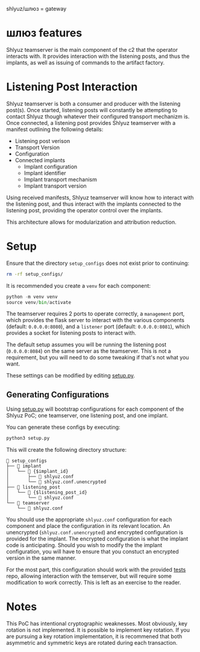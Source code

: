shlyuz/шлюз = gateway

# шлюз features
Shlyuz teamserver is the main component of the c2 that the operator interacts with. It provides interaction with the listening posts, and thus the implants, as well as issuing of commands to the artifact factory.

# Listening Post Interaction
Shlyuz teamserver is both a consumer and producer with the listening post(s). Once started, listening posts will constantly be attempting to contact Shlyuz though whatever their configured transport mechanizm is. Once connected, a listening post provides Shlyuz teamserver with a manifest outlining the following details:

- Listening post verison
- Transport Version
- Configuration
- Connected implants
    - Implant configuration
    - Implant identifier
    - Implant transport mechanism
    - Implant transport version
    
Using received manifests, Shlyuz teamserver will know how to interact with the listening post, and thus interact with the implants connected to the listening post, providing the operator control over the implants.
 
This architecture allows for modularization and attribution reduction.

# Setup
Ensure that the directory `setup_configs` does not exist prior to continuing:

```sh
rm -rf setup_configs/
```

It is recommended you create a `venv` for each component:

```python
python -m venv venv
source venv/bin/activate
```

The teamserver requires 2 ports to operate correctly, a `management` port, which provides the flask server to interact with the various components (default: `0.0.0.0:8080`), and a `listener` port (default: `0.0.0.0:8081`), which provides a socket for listening posts to interact with.

The default setup assumes you will be running the listening post (`0.0.0.0:8084`) on the same server as the teamserver. This is not a requirement, but you will need to do some tweaking if that's not what you want.

These settings can be modified by editing [setup.py](setup.py). 

## Generating Configurations
Using [setup.py](setup.py) will bootstrap configurations for each component of the Shlyuz PoC; one teamserver, one listening post, and one implant.

You can generate these configs by executing:

```sh
python3 setup.py
```

This will create the following directory structure:

```
 setup_configs
├──  implant
│   └──  {$implant_id}
│       ├──  shlyuz.conf
│       └──  shlyuz.conf.unencrypted
├──  listening_post
│   └──  {$listening_post_id}
│       └──  shlyuz.conf
└──  teamserver
    └──  shlyuz.conf
```

You should use the appropriate `shlyuz.conf` configuration for each component and place the configuration in its relevant location. An unencrypted (`shlyuz.conf.unencrypted`) and encrypted configuration is provided for the implant. The encrypted configuration is what the implant code is anticipating. Should you wish to modify the the implant configuration, you will have to ensure that you constuct an encrypted version in the same manner.

For the most part, this configuration should work with the provided [tests](https://github.com/shlyuz/tests) repo, allowing interaction with the temserver, but will require some modification to work correctly. This is left as an exercise to the reader.

# Notes
This PoC has intentional cryptographic weaknesses. Most obviously, key rotation is not implemented. It is possible to implement key rotation. If you are pursuing a key rotation implementation, it is recommened that both asymmetric and symmetric keys are rotated during each transaction. 


